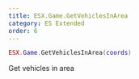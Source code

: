 ```yaml
---
title: ESX.Game.GetVehiclesInArea
category: ES Extended
order: 6
---
```


```lua
ESX.Game.GetVehiclesInArea(coords)
```

Get vehicles in area
